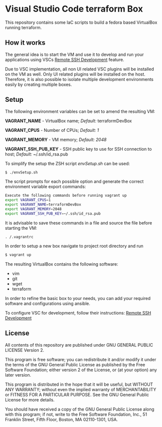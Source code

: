 # Visual Studio Code terraform Box

This repository contains some IaC scripts to build a fedora based VirtualBox running terraform.

## How it works

The general idea is to start the VM and use it to develop and run your applications using VSCs [Remote SSH Development](https://code.visualstudio.com/docs/remote/ssh) feature.

Due to VSC implementation, all non UI related VSC plugins will be installed on the VM as well. Only UI related plugins will be installed on the host. Therefore, it is also possible to isolate multiple development environments easily by creating multiple boxes.

## Setup

The following environment variables can be set to amend the resulting VM:

**VAGRANT_NAME** - VirtualBox name; *Default:* terraformDevBox

**VAGRANT_CPUS** - Number of CPUs; *Default: 1*

**VAGRANT_MEMORY** - VM memory; *Default: 2048*

**VAGRANT_SSH_PUB_KEY** - SSH public key to use for SSH connection to host; *Default:* ~/.ssh/id_rsa.pub

To simplify the setup the ZSH script *envSetup.sh* can be used:

```bash
$ ./envSetup.sh
```

The script prompts for each possible option and generate the correct environment variable export commands:

```bash
Execute the following commands before running vagrant up
export VAGRANT_CPUS=1
export VAGRANT_NAME=terraformDevBox
export VAGRANT_MEMORY=2048
export VAGRANT_SSH_PUB_KEY=~/.ssh/id_rsa.pub
```

It is advisable to save these commands in a file and source the file before starting the VM:

```
. /.vagrantrc
```

In order to setup a new box navigate to project root directory and run

```bash
$ vagrant up
```

The resulting VirtualBox contains the following software:
 - vim
 - git
 - wget
 - terraform

In order to refine the basic box to your needs, you can add your required software and configurations using ansible.

To configure VSC for development, follow their instructions: [Remote SSH Development](https://code.visualstudio.com/docs/remote/ssh)

## License

All contents of this repository are published under GNU GENERAL PUBLIC LICENSE Version 2.

This program is free software; you can redistribute it and/or modify it under the terms of the GNU General Public License as published by the Free Software Foundation; either version 2 of the License, or (at your option) any later version.

This program is distributed in the hope that it will be useful, but WITHOUT ANY WARRANTY; without even the implied warranty of MERCHANTABILITY or FITNESS FOR A PARTICULAR PURPOSE.  See the GNU General Public License for more details.

You should have received a copy of the GNU General Public License along with this program; if not, write to the Free Software Foundation, Inc., 51 Franklin Street, Fifth Floor, Boston, MA  02110-1301, USA.